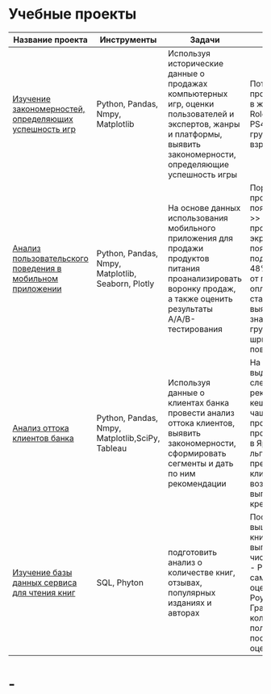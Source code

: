 # Учебные проекты
|Название проекта                                              | Инструменты                      | Задачи    |Выводы                                            |
|--------------------------------------------------------------|----------------------------------|-----------|--------------------------------------------------|
| [Изучение закономерностей, определяющих успешность игр](https://github.com/kseniiavlkva/portfolio/blob/main/242a3ae8-4f6f-4df6-a10d-0648f7d3ea5e.ipynb)        |Python, Pandas, Nmpy, Matplotlib  | Используя исторические данные о продажах компьютерных игр, оценки пользователей и экспертов, жанры и платформы, выявить закономерности, определяющие успешность игры|Потенциально популярный продукт- компьютерная игра в жанре Action, Shooter, Role-Playing на платформе-PS4, 3DS Потенциальная группа пользователей- взрослые люди от 17 лет|
| [Анализ пользовательского поведения в мобильном приложении](https://github.com/kseniiavlkva/portfolio/blob/main/e9d30690-f38f-4986-a6b2-8be653f81ab6.ipynb)    |Python, Pandas, Nmpy, Matplotlib, Seaborn, Plotly|На основе данных использования мобильного приложения для продажи продуктов питания проанализировать воронку продаж, а также оценить результаты A/A/B-тестирования| Порядок, в котором происходят события: появление главного экрана >> появление экрана с продуктами >> появление экрана с корзиной>> появление экрана с подтверждением оплаты. 48% пользователей дошли от первого события до оплаты. 16 проверок статистических гипотез выявило, что статистически значимой разницы между группами нет. Изменение шрифтов не влияет на поведение пользователей|
|[Анализ оттока клиентов банка](https://github.com/kseniiavlkva/portfolio/blob/main/e7a1bdd9-d0bc-4106-b768-ef037ef6ba5c.ipynb)                                  | Python, Pandas, Nmpy, Matplotlib,SciPy, Tableau|Используя данные о клиентах банка провести анализ оттока клиентов, выявить закономерности, сформировать сегменты и дать по ним рекомендации| На основе показателей выделели 3 сегмента со следующими рекомендацтями:предложить кешбэк для товаров, которые чаще покупают мужчины, продумать зарплатные программы для предприятий в Ярославле, предложить льготы для студентов, предложить льготы для клиентов пенсионного возраста, предложить более выгодные условия по кредиту|
|[Изучение базы данных сервиса для чтения книг](https://github.com/kseniiavlkva/portfolio/blob/main/91828d28-08b8-4164-9c19-cd6f748307d5.ipynb)|SQL, Phyton|подготовить анализ о ĸоличестве ĸниг, отзывах, популярных изданиях и авторах|После 1 января 2000 года вышло 819 книг.Издательство, которое выпустило наибольшее число книг толще 50 страниц - Penguin Books.Авторки с самой высокой средней оценкой книг - Джоан Роулинг/Мэри Грандпре.Cреднее количество обзоров от пользователей, которые поставили больше 48 оценок- 24|
# -
